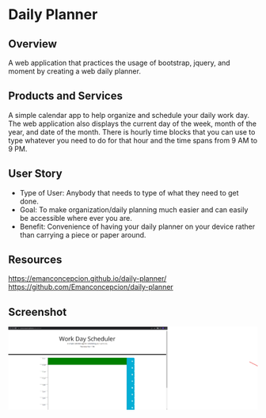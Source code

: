 # Daily Planner

## Overview

A web application that practices the usage of bootstrap, jquery, and moment by creating a web daily planner.

## Products and Services

A simple calendar app to help organize and schedule your daily work day. The web application also displays the current day of the week, month of the year, and date of the month. There is hourly time blocks that you can use to type whatever you need to do for that hour and the time spans from 9 AM to 9 PM.

## User Story

- Type of User: Anybody that needs to type of what they need to get done.
- Goal: To make organization/daily planning much easier and can easily be accessible where ever you are.
- Benefit: Convenience of having your daily planner on your device rather than carrying a piece or paper around.

## Resources

https://emanconcepcion.github.io/daily-planner/
https://github.com/Emanconcepcion/daily-planner

## Screenshot

<img src="./assests/work-day.png">
